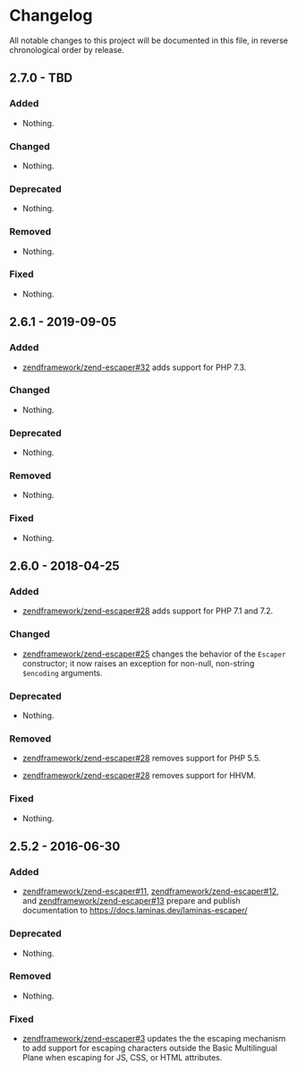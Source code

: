 # Changelog

All notable changes to this project will be documented in this file, in reverse chronological order by release.

## 2.7.0 - TBD

### Added

- Nothing.

### Changed

- Nothing.

### Deprecated

- Nothing.

### Removed

- Nothing.

### Fixed

- Nothing.

## 2.6.1 - 2019-09-05

### Added

- [zendframework/zend-escaper#32](https://github.com/zendframework/zend-escaper/pull/32) adds support for PHP 7.3.

### Changed

- Nothing.

### Deprecated

- Nothing.

### Removed

- Nothing.

### Fixed

- Nothing.

## 2.6.0 - 2018-04-25

### Added

- [zendframework/zend-escaper#28](https://github.com/zendframework/zend-escaper/pull/28) adds support for PHP 7.1 and 7.2.

### Changed

- [zendframework/zend-escaper#25](https://github.com/zendframework/zend-escaper/pull/25) changes the behavior of the `Escaper` constructor; it now raises an
  exception for non-null, non-string `$encoding` arguments.

### Deprecated

- Nothing.

### Removed

- [zendframework/zend-escaper#28](https://github.com/zendframework/zend-escaper/pull/28) removes support for PHP 5.5.

- [zendframework/zend-escaper#28](https://github.com/zendframework/zend-escaper/pull/28) removes support for HHVM.

### Fixed

- Nothing.

## 2.5.2 - 2016-06-30

### Added

- [zendframework/zend-escaper#11](https://github.com/zendframework/zend-escaper/pull/11),
  [zendframework/zend-escaper#12](https://github.com/zendframework/zend-escaper/pull/12), and
  [zendframework/zend-escaper#13](https://github.com/zendframework/zend-escaper/pull/13) prepare and
  publish documentation to https://docs.laminas.dev/laminas-escaper/

### Deprecated

- Nothing.

### Removed

- Nothing.

### Fixed

- [zendframework/zend-escaper#3](https://github.com/zendframework/zend-escaper/pull/3) updates the
  the escaping mechanism to add support for escaping characters outside the Basic
  Multilingual Plane when escaping for JS, CSS, or HTML attributes.
